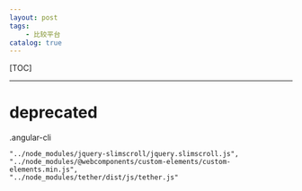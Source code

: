 ```yaml
---
layout: post
tags: 
    - 比较平台
catalog: true
---
```


[TOC]

---

# deprecated

.angular-cli
```
"../node_modules/jquery-slimscroll/jquery.slimscroll.js",
"../node_modules/@webcomponents/custom-elements/custom-elements.min.js",
"../node_modules/tether/dist/js/tether.js"
```